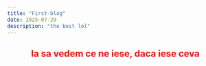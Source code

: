 ```yaml
---
title: "First-blog"
date: 2025-07-29
description: "the best lol"
---
```


<h2>
  <font color = "red">
    <center>
      Ia sa vedem ce ne iese, daca iese ceva
    </center>
  </font>
</h2>
